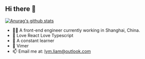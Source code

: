 ## Hi there 👋

[![Anurag's github stats](https://github-readme-stats.vercel.app/api?username=liyiming22)](https://github.com/anuraghazra/github-readme-stats)

- 👨‍💻 A front-end engineer currently working in Shanghai, China.
- 🤗 Love React Love Typescript
- 🧠 A constant learner
- 🥑 Vimer
- 📫 Email me at: [lym.liam@outlook.com](mailto:lym.liam@outlook.com)

<!--
**liyiming22/liyiming22** is a ✨ _special_ ✨ repository because its `README.md` (this file) appears on your GitHub profile.

Here are some ideas to get you started:

- 🔭 I’m currently working on ...
- 🌱 I’m currently learning ...
- 👯 I’m looking to collaborate on ...
- 🤔 I’m looking for help with ...
- 💬 Ask me about ...
- 📫 How to reach me: ...
- 😄 Pronouns: ...
- ⚡ Fun fact: ...
-->
